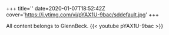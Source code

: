 +++
title=''
date=2020-01-07T18:52:42Z
cover='https://i.ytimg.com/vi/pYAX1U-9bac/sddefault.jpg'
+++

All content belongs to GlennBeck.
{{< youtube pYAX1U-9bac >}}
